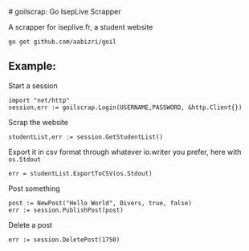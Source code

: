 # goilscrap: Go IsepLive Scrapper

A scrapper for iseplive.fr, a student website

```
go get github.com/aabizri/goil
```

## Example:

Start a session
```golang
import "net/http"
session,err := goilscrap.Login(USERNAME,PASSWORD, &http.Client{})
```

Scrap the website
```golang
studentList,err := session.GetStudentList()
```

Export it in csv format through whatever io.writer you prefer, here with `os.Stdout`
```golang
err = studentList.ExportToCSV(os.Stdout)
```

Post something
```golang
post := NewPost("Hello World", Divers, true, false)
err := session.PublishPost(post)
```

Delete a post
```golang
err := session.DeletePost(1750)
```

